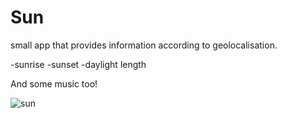 # Sun

small app that provides information according to geolocalisation.

-sunrise
-sunset
-daylight length

And some music too!


![sun](https://user-images.githubusercontent.com/71543496/213384483-8a5c18eb-0422-4a79-a249-9f2d61c0f675.png)
